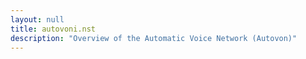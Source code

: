 ```yaml
---
layout: null
title: autovoni.nst
description: "Overview of the Automatic Voice Network (Autovon)"
---
```

